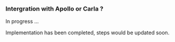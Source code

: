 ### Intergration with Apollo or Carla ?

In progress ... 

Implementation has been completed, steps would be updated soon.

